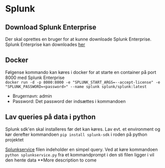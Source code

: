 # Splunk

## Download Splunk Enterprise
Der skal oprettes en bruger for at kunne downloade Splunk Enterprise. <br>
Splunk Enterprise kan downloades [her](https://www.splunk.com/en_us/download/splunk-enterprise.html)

## Docker
Følgense kommando kan køres i docker for at starte en container på port 8000 med Splunk Enterprise <br>
``docker run -d -p 8000:8000 -e "SPLUNK_START_ARGS=--accept-license" -e "SPLUNK_PASSWORD=<password>" --name splunk splunk/splunk:latest`` <br>
- Brugernavn: admin
- Password: Det password der indsættes i kommandoen

## Lav queries på data i python
Splunk sdk'en skal installeres før det kan køres. Lav evt. et environment og kør derefter kommandoen `pip install splunk-sdk` i roden på python projektet <br>

[Splunkservice](pythonApp\splunkservice.py) filen indeholder en simpel query. Ved at køre kommandoen `python splunkservice.py` fra et kommandprompt i den sti filen ligger i vil den hente data **More description to come
